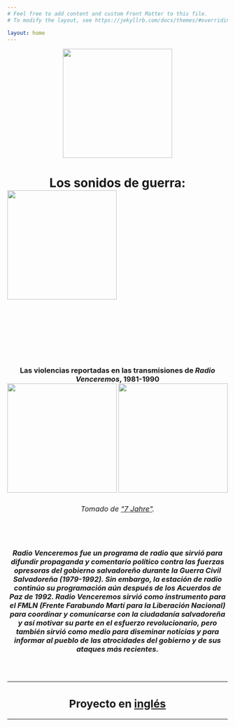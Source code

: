 ```yaml
---
# Feel free to add content and custom Front Matter to this file.
# To modify the layout, see https://jekyllrb.com/docs/themes/#overriding-theme-defaults

layout: home
---
```

<p style="text-align:center;"><img class="Left" width="250" height="250" src="https://github.com/lgsump/radio-venceremos-espanol/assets/122332459/ec73fb70-cb52-4da4-aeb7-2ad69ea23ff2" /><h1 class="logoHeader"><center>Los sonidos de guerra:</center><img class="right" width="250" height="250" src="https://github.com/lgsump/radio-venceremos-espanol/assets/122332459/bf53e0d3-57d3-44a4-8cc1-2ee0783884ab" /></p>
   

  <br>
  <br>
  <br>

  <h3><center>Las violencias reportadas en las transmisiones de <i>Radio Venceremos</i>, 1981-1990
    <br>
<img class="left" width="250" height="250" src="https://github.com/lgsump/radio-venceremos-espanol/assets/122332459/ec73fb70-cb52-4da4-aeb7-2ad69ea23ff2" />
<img class="right" width="250" height="250" src="https://github.com/lgsump/radio-venceremos-espanol/assets/122332459/bf53e0d3-57d3-44a4-8cc1-2ee0783884ab" />
<br>
<h6>Tomado de <a href="https://ladi.lib.utexas.edu/en/MUPI/bf3b580f-a8e5-4dcb-9204-24934d3820b2">"7 Jahre"</a>.</h6>
<br>
<p style="text-align:left"><h5><left>Radio Venceremos fue un programa de radio que sirvió para difundir propaganda y comentario político contra las fuerzas opresoras del gobierno salvadoreño durante la Guerra Civil Salvadoreña (1979-1992). Sin embargo, la estación de radio continúo su programación aún después de los Acuerdos de Paz de 1992. Radio Venceremos sirvió como instrumento para el FMLN (Frente Farabundo Martí para la Liberación Nacional) para coordinar y comunicarse con la ciudadanía salvadoreña y así motivar su parte en el esfuerzo revolucionario, pero también sirvió como medio para diseminar noticias y para informar al pueblo de las atrocidades del gobierno y de sus ataques más recientes.</left></h5></p>
<br>
<hr>
<h2>Proyecto en <a href="https://lgsump.github.io/radio-venceremos-english/">inglés</a></h2>
<hr>
